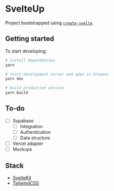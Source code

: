 # SvelteUp

Project bootstrapped using [`create-svelte`](https://github.com/sveltejs/kit/tree/master/packages/create-svelte).

## Getting started

To start developing:

```bash
# install dependencies
yarn

# start development server and open in browser
yarn dev

# build production version
yarn build
```

## To-do

- [ ] Supabase
  - [ ] Integration
  - [ ] Authentication
  - [ ] Data structure
- [ ] Vercel adapter
- [ ] Mockups

## Stack

- [SvelteKit](https://kit.svelte.dev/)
- [TailwindCSS](https://tailwindcss.com/)
